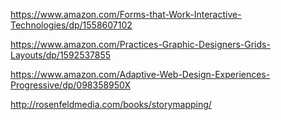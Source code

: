 https://www.amazon.com/Forms-that-Work-Interactive-Technologies/dp/1558607102

https://www.amazon.com/Practices-Graphic-Designers-Grids-Layouts/dp/1592537855

https://www.amazon.com/Adaptive-Web-Design-Experiences-Progressive/dp/098358950X

http://rosenfeldmedia.com/books/storymapping/
